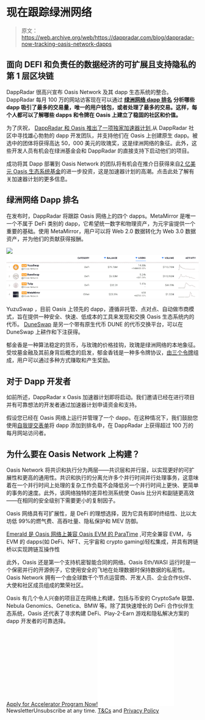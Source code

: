 # 现在跟踪绿洲网络

> 原文：<https://web.archive.org/web/https://dappradar.com/blog/dappradar-now-tracking-oasis-network-dapps>

## 面向 DEFI 和负责任的数据经济的可扩展且支持隐私的第 1 层区块链

DappRadar 很高兴宣布 Oasis Network 及其 dapp 生态系统的整合。DappRadar 每月 100 万的网站访客现在可以通过 [**绿洲网络 dapp 排名**](https://web.archive.org/web/20221208165001/https://dappradar.com/rankings/protocol/oasis) **分析哪些 dapp 吸引了最多的交易量，唯一的用户钱包，或者处理了最多的交易。这样，每个人都可以了解哪些 dapps 和令牌在 Oasis 上建立了稳固的社区和价值。**

为了庆祝， [DappRadar 和 Oasis 推出了一项独家加速器计划](https://web.archive.org/web/20221208165001/https://dappradar.com/blog/introducing-the-500000-dappradar-x-oasis-accelerator-program),从 DappRadar 社区中寻找雄心勃勃的 dapp 开发团队，并支持他们在 Oasis 上创建原生 dapp。被选中的团体将获得高达 50，000 美元的玫瑰奖，这是绿洲网络的象征。此外，这些开发人员有机会在绿洲基金会和 DappRadar 的直接支持下启动他们的项目。

成功将其 Dapp 部署到 Oasis Network 的团队将有机会在推介日获得来自[2 亿美元 Oasis 生态系统基金](https://web.archive.org/web/20221208165001/https://oasisprotocol.org/ecosystem-fund)的进一步投资，这是加速器计划的高潮。点击此处了解有关加速器计划的更多信息。

## 绿洲网络 Dapp 排名

在发布时，DappRadar 将跟踪 Oasis 网络上的四个 dapps。MetaMirror 是唯一一个不属于 DeFi 类别的 dapp，它希望统一数字和物理资产，为元宇宙提供一个重要的基础。使用 MetaMirror，用户可以将 Web 2.0 数据转化为 Web 3.0 数据资产，并为他们的贡献获得报酬。

![](img/c56fe2c04dd11c8b2a2956c2697a302d.png)![Oasis Network](img/bc3b49cc891d878fd3c685216f2b9bff.png)

YuzuSwap ，目前 Oasis 上领先的 dapp，遵循非托管、点对点、自动做市商模式，旨在提供一种安全、快速、低成本的工具来发现和交换 Oasis 生态系统内的代币。 [DuneSwap](https://web.archive.org/web/20221208165001/https://dappradar.com/oasis/defi/duneswap) 是另一个带有原生代币 DUNE 的代币交换平台，可以在 DuneSwap 上耕作和下注获得。

郁金香是一种算法稳定的货币，与玫瑰的价格挂钩，玫瑰是绿洲网络的本地象征。受坟墓金融及其前身背后概念的启发，郁金香钱是一种多令牌协议，[由三个令牌](https://web.archive.org/web/20221208165001/https://docs.tulip.money/protocol-overview)组成，用户可以通过多种方式赚取和产生奖励。

## 对于 Dapp 开发者

如前所述，DappRadar x Oasis 加速器计划即将启动。我们邀请已经在进行项目并有可靠想法的开发者通过加速器计划申请资金和支持。

假设您已经在 Oasis 网络上运行并管理了一个 dapp。在这种情况下，我们鼓励您使用[自我提交表单](https://web.archive.org/web/20221208165001/https://dappradar.com/dashboard/login)将 dapp 添加到排名中，在 DappRadar 上获得超过 100 万的每月网站访问者。

## 为什么要在 Oasis Network 上构建？

Oasis Network 将共识和执行分为两层——共识层和并行层，以实现更好的可扩展性和更高的通用性。共识和执行的分离允许多个并行时间并行处理事务，这意味着在一个并行时间上处理的复杂工作负载不会降低另一个并行时间上更快、更简单的事务的速度。此外，该网络独特的差异检测系统使 Oasis 比分片和副链更高效——在相同的安全级别下需要更小的复制因子。

Oasis 网络具有可扩展性，是 DeFi 的理想选择，因为它具有即时终结性、比以太坊低 99%的燃气费、高吞吐量、隐私保护和 MEV 防御。

[Emerald 是 Oasis 网络上兼容 Oasis EVM 的 ParaTime](https://web.archive.org/web/20221208165001/https://medium.com/oasis-protocol-project/oasis-emerald-evm-paratime-is-live-on-mainnet-13afe953a4c9) ,可完全兼容 EVM，与 EVM 的 dapps(如 DeFi、NFT、元宇宙和 crypto gaming)轻松集成，并具有跨链桥以实现跨链互操作性

此外，Oasis 还是第一个支持机密智能合同的网络。Oasis Eth/WASI 运行时是一个保密并行的开源例子，它使用安全的飞地在处理数据时保持数据的私密性。Oasis Network 拥有一个由全球数千个节点运营商、开发人员、企业合作伙伴、大使和社区成员组成的繁荣社区。

Oasis 有几个令人兴奋的项目正在网络上构建，包括与币安的 CryptoSafe 联盟、Nebula Genomics、Genetica、BMW 等。除了其快速增长的 DeFi 合作伙伴生态系统，Oasis 还代表了寻求构建 DeFi、Play-2-Earn 游戏和隐私解决方案的 dapp 开发者的可靠选择。

[Apply for Accelerator Program Now!](https://web.archive.org/web/20221208165001/https://airtable.com/shreZAEcjcrTFpwT0)![](img/6d5a4a2d609c56e1a5771717e54ba759.png) NewsletterUnsubscribe at any time. [T&Cs](https://web.archive.org/web/20221208165001/https://dappradar.com/terms) and [Privacy Policy](https://web.archive.org/web/20221208165001/https://dappradar.com/privacy-policy)